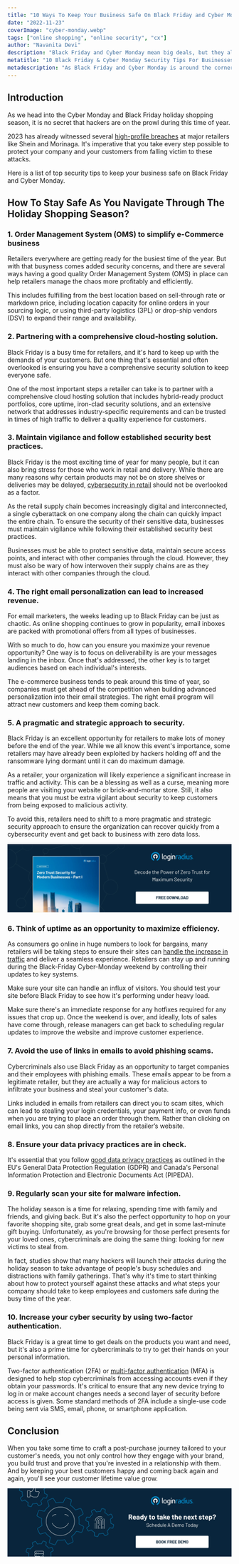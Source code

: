 ```yaml
---
title: "10 Ways To Keep Your Business Safe On Black Friday and Cyber Monday"
date: "2022-11-23"
coverImage: "cyber-monday.webp"
tags: ["online shopping", "online security", "cx"]
author: "Navanita Devi"
description: "Black Friday and Cyber Monday mean big deals, but they also mean big risks. Take control of your security and privacy with these  tips to keep your business safe for cyber attacks."
metatitle: "10 Black Friday & Cyber Monday Security Tips For Businesses"
metadescription: "As Black Friday and Cyber Monday is around the corner and your plans are lined up, you must remember that retailers are open targets to cyber-attacks."
---
```


## Introduction

As we head into the Cyber Monday and Black Friday holiday shopping season, it is no secret that hackers are on the prowl during this time of year.

2023 has already witnessed several [high-profile breaches](https://blog.loginradius.com/identity/cybersecurity-attacks-business/) at major retailers like Shein and Morinaga. It's imperative that you take every step possible to protect your company and your customers from falling victim to these attacks. 

Here is a list of top security tips to keep your business safe on Black Friday and Cyber Monday. 


## How To Stay Safe As You Navigate Through The Holiday Shopping Season?


### 1. Order Management System (OMS) to simplify e-Commerce business

Retailers everywhere are getting ready for the busiest time of the year. But with that busyness comes added security concerns, and there are several ways having a good quality Order Management System (OMS) in place can help retailers manage the chaos more profitably and efficiently. 

This includes fulfilling from the best location based on sell-through rate or markdown price, including location capacity for online orders in your sourcing logic, or using third-party logistics (3PL) or drop-ship vendors (DSV) to expand their range and availability.


### 2. Partnering with a comprehensive cloud-hosting solution.

Black Friday is a busy time for retailers, and it's hard to keep up with the demands of your customers. But one thing that's essential and often overlooked is ensuring you have a comprehensive security solution to keep everyone safe. 

One of the most important steps a retailer can take is to partner with a comprehensive cloud hosting solution that includes hybrid-ready product portfolios, core uptime, iron-clad security solutions, and an extensive network that addresses industry-specific requirements and can be trusted in times of high traffic to deliver a quality experience for customers.


### 3. Maintain vigilance and follow established security best practices. 

Black Friday is the most exciting time of year for many people, but it can also bring stress for those who work in retail and delivery. While there are many reasons why certain products may not be on store shelves or deliveries may be delayed, [cybersecurity in retail](https://blog.loginradius.com/identity/loginradius-ciam-retail-ecommerce-business/) should not be overlooked as a factor. 

As the retail supply chain becomes increasingly digital and interconnected, a single cyberattack on one company along the chain can quickly impact the entire chain. To ensure the security of their sensitive data, businesses must maintain vigilance while following their established security best practices. 

Businesses must be able to protect sensitive data, maintain secure access points, and interact with other companies through the cloud. However, they must also be wary of how interwoven their supply chains are as they interact with other companies through the cloud.


### 4. The right email personalization can lead to increased revenue.

For email marketers, the weeks leading up to Black Friday can be just as chaotic. As online shopping continues to grow in popularity, email inboxes are packed with promotional offers from all types of businesses.

With so much to do, how can you ensure you maximize your revenue opportunity? One way is to focus on deliverability is are your messages landing in the inbox. Once that's addressed, the other key is to target audiences based on each individual's interests.

The e-commerce business tends to peak around this time of year, so companies must get ahead of the competition when building advanced personalization into their email strategies. The right email program will attract new customers and keep them coming back.


### 5. A pragmatic and strategic approach to security. 

Black Friday is an excellent opportunity for retailers to make lots of money before the end of the year. While we all know this event's importance, some retailers may have already been exploited by hackers holding off and the ransomware lying dormant until it can do maximum damage. 

As a retailer, your organization will likely experience a significant increase in traffic and activity. This can be a blessing as well as a curse, meaning more people are visiting your website or brick-and-mortar store. Still, it also means that you must be extra vigilant about security to keep customers from being exposed to malicious activity.

To avoid this, retailers need to shift to a more pragmatic and strategic security approach to ensure the organization can recover quickly from a cybersecurity event and get back to business with zero data loss.

[![WP-Zero-Trust-Security-1](WP-Zero-Trust-Security-1.webp)](https://www.loginradius.com/resource/zero-trust-security/)


### 6. Think of uptime as an opportunity to maximize efficiency.

As consumers go online in huge numbers to look for bargains, many retailers will be taking steps to ensure their sites can [handle the increase in traffic](https://blog.loginradius.com/identity/scale-business-with-identity-management/) and deliver a seamless experience. Retailers can stay up and running during the Black-Friday Cyber-Monday weekend by controlling their updates to key systems. 

Make sure your site can handle an influx of visitors. You should test your site before Black Friday to see how it's performing under heavy load. 

Make sure there's an immediate response for any hotfixes required for any issues that crop up. Once the weekend is over, and ideally, lots of sales have come through, release managers can get back to scheduling regular updates to improve the website and improve customer experience.


### 7. Avoid the use of links in emails to avoid phishing scams.

Cybercriminals also use Black Friday as an opportunity to target companies and their employees with phishing emails. These emails appear to be from a legitimate retailer, but they are actually a way for malicious actors to infiltrate your business and steal your customer's data. 

Links included in emails from retailers can direct you to scam sites, which can lead to stealing your login credentials, your payment info, or even funds when you are trying to place an order through them. Rather than clicking on email links, you can shop directly from the retailer’s website.


### 8. Ensure your data privacy practices are in check.

It's essential that you follow [good data privacy practices](https://blog.loginradius.com/identity/data-security-best-practices/) as outlined in the EU's General Data Protection Regulation (GDPR) and Canada's Personal Information Protection and Electronic Documents Act (PIPEDA).


### 9. Regularly scan your site for malware infection.

The holiday season is a time for relaxing, spending time with family and friends, and giving back. But it's also the perfect opportunity to hop on your favorite shopping site, grab some great deals, and get in some last-minute gift buying. Unfortunately, as you're browsing for those perfect presents for your loved ones, cybercriminals are doing the same thing: looking for new victims to steal from.

In fact, studies show that many hackers will launch their attacks during the holiday season to take advantage of people's busy schedules and distractions with family gatherings. That's why it's time to start thinking about how to protect yourself against these attacks and what steps your company should take to keep employees and customers safe during the busy time of the year.


### 10. Increase your cyber security by using two-factor authentication.

Black Friday is a great time to get deals on the products you want and need, but it's also a prime time for cybercriminals to try to get their hands on your personal information. 

Two-factor authentication (2FA) or [multi-factor authentication](https://www.loginradius.com/multi-factor-authentication/) (MFA) is designed to help stop cybercriminals from accessing accounts even if they obtain your passwords. It's critical to ensure that any new device trying to log in or make account changes needs a second layer of security before access is given. Some standard methods of 2FA include a single-use code being sent via SMS, email, phone, or smartphone application.


## Conclusion

When you take some time to craft a post-purchase journey tailored to your customer's needs, you not only control how they engage with your brand, you build trust and prove that you're invested in a relationship with them. And by keeping your best customers happy and coming back again and again, you'll see your customer lifetime value grow.
 


[![book-a-free-demo-loginradius](../../assets/book-a-demo-loginradius.webp)](https://www.loginradius.com/contact-us?utm_source=blog&utm_medium=web&utm_campaign=10-black-friday-cyber-monday-tips-for-businesses)
